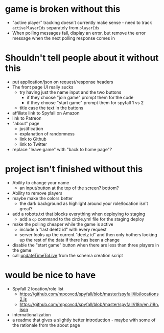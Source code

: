 # game is broken without this

- "active player" tracking doesn't currently make sense - need to track `activePlayerIds` separately from `playerIds`
- When polling messages fail, display an error, but remove the error message when the next polling response comes in

# Shouldn't tell people about it without this

- put application/json on request/response headers
- The front page UI really sucks
	- try having just the name input and the two buttons
		- if they choose "join game" prompt them for the code
		- if they choose "start game" prompt them for spyfall 1 vs 2
	- title case the text in the buttons
- affiliate link to Spyfall on Amazon
- link to Patreon
- "about" page
	- justification
	- explanation of randomness
	- link to Github
	- link to Twitter
- replace "leave game" with "back to home page"?

# project isn't finished without this

- Ability to change your name
	- an input/button at the top of the screen?  bottom?
- Ability to remove players
- maybe make the colors better
	- the dark background as highlight around your role/location isn't great?
- add a robots.txt that blocks everything when deploying to staging
	- add a `cp` command to the circle.yml file for the staging deploy
- make the polling cheaper while the game is active
	- include a "last deetz id" with every request
	- server looks up the current "deetz id" and then only bothers looking up the rest of the data if there has been a change
- disable the "start game" button when there are less than three players in the game
- call [updateTimeToLive](https://docs.aws.amazon.com/AWSJavaScriptSDK/latest/AWS/DynamoDB.html#updateTimeToLive-property) from the schema creation script

# would be nice to have

- Spyfall 2 location/role list
	- https://github.com/mpcovcd/spyfall/blob/master/spyfall/lib/locations2.js
	- https://github.com/mpcovcd/spyfall/blob/master/spyfall/i18n/en.i18n.json
- internationalization
- a readme that gives a slightly better introduction - maybe with some of the rationale from the about page
